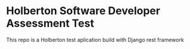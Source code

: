 # Holberton Software Developer Assessment Test

This repo is a Holberton test aplication build with Django rest framework
